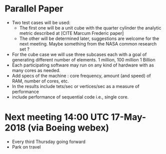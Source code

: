 
# Parallel Paper
- Two test cases will be used: 
  - The first one  will be a unit cube with the quarter cylinder the analytic metric described at [CITE Marcum Frederic paper]
  - The other will be determined later, suggestions are welcome for the next meeting. Maybe something from the NASA common research set ?
- For the cube case we will use three subcases each  with a goal of generating different number of elements. 1 million, 100 million 1 Billion
- Each participating software may run on any kind of hardware with as many cores as needed.
- Add specs of the machine : core frequency, amount (and speed) of RAM, number of cores, etc.
- In the results include tets/sec or vertices/sec as a measure of performance
- include performance of sequential code i.e., single core. 

# Next meeting 14:00 UTC 17-May-2018 (via Boeing webex) 
- Every third Thursday going forward
- Park on travel

